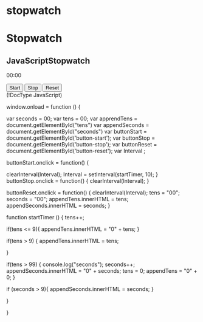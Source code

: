 # stopwatch
<!DocType html>
<div class="wrapper">
  <h1>Stopwatch</h1>
    <h2>JavaScriptStopwatch</h2>
  <p><span id="seconds">00</span>:<span id="tens">00</span></p>
  <button id="button-start">Start</button>
  <button id="button-stop")>Stop</button>
  <button id="button-reset">Reset</button>
  </div>
(!DocType JavaScript)

window.onload = function () {

var seconds = 00;
var tens = 00;
var apprendTens =
document.getElementById("tens")
var appendSeconds =
document.getElementById("seconds")
var buttonStart =
document.getElementById('button-start');
var buttonStop =
document.getElementById('button-stop');
var buttonReset =
document.getElementById('button-reset');
var Interval ;

buttonStart.onclick = function() {

clearInterval(Interval);
Interval = setInterval(startTimer, 10);
}
buttonStop.onclick = function() {
clearInterval(Interval);
}

buttonReset.onclick = function() {
clearInterval(Interval);
tens = "00";
seconds = "00";
appendTens.innerHTML = tens;
appendSeconds.innerHTML = seconds;
}


function startTimer () {
tens++;

if(tens <= 9){
appendTens.innerHTML = "0" + tens;
}

if(tens > 9) {
appendTens.innerHTML = tens;

}

if(tens > 99) {
console.log("seconds");
seconds++;
appendSeconds.innerHTML = "0" + seconds;
tens = 0;
appendTens = "0" + 0;
}

if (seconds > 9){
appendSeconds.innerHTML = seconds;
}

}


}
